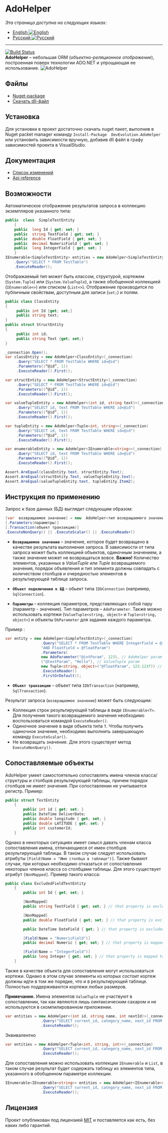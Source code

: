 ﻿# AdoHelper
*Эта страница доступна на следующих языках:*
 - [English ![English](https://i.ibb.co/LRZcgYS/united-kingdom.png)](README.md)
 - [Русский ![Русский](https://i.ibb.co/frNGG0z/russia-1.png)](README-RU.md)
---
[![Build Status](https://travis-ci.org/DevEvolution/AdoHelper.svg?branch=master)](https://travis-ci.org/DevEvolution/AdoHelper) <br/>
**AdoHelper**  – небольшая ORM (_объектно-реляционное отображение_), построенная поверх технологии ADO.NET  и упрощающая ее использование.
![AdoHelper](https://i.ibb.co/j4HDHTX/ADO-Helper.png)
## Файлы
 - [Nuget-package](https://www.nuget.org/packages/DevEvolution.AdoHelper/1.1.0)
 - [Скачать dll-файл](https://yadi.sk/d/uK6gsNHz2Y2mTw)
## Установка
Для установки в проект достаточно скачать nuget пакет, выполнив в Nuget packet manager команду `Install-Package  DevEvolution.AdoHelper` 
или установить зависимости вручную, добавив dll файл в графу зависимостей проекта в VisualStudio.
## Документация
 - [Список изменений](CHANGELOG-RU.md)
 - [Api reference](docs/api/index.html)
## Возможности
Автоматическое отображение результатов запроса в коллекцию экземпляров указанного типа:
```csharp
public  class  SimpleTestEntity
    {
    public  long Id { get; set; }
    public  string TextField { get; set; }
    public  double FloatField { get; set; }
    public  decimal NumericField { get; set; }
    public  long IntegerField { get; set; }
    }
IEnumerable<SimpleTestEntity> entities = new AdoHelper<SimpleTestEntity>(_connection)
	.Query("SELECT * FROM TestTable")
	.ExecuteReader();
``` 
Отображаемый тип может быть классом, структурой, кортежем (`System.Tuple`) или (`System.ValueTuple`), а также обобщенной  коллекцией (`IEnumerable<>`) или списком (`List<>`). Отображение производится по публичным свойствам, доступным для записи (`set;`) и полям.
```csharp
public class ClassEntity 
{
     public int Id {get; set;}
     public string text;
}
public struct StructEntity 
{
     public int id;
     public string Text {get; set;}
}

_connection.Open();
var classEntity = new AdoHelper<ClassEntity>(_connection)
     .Query("SELECT * FROM TestTable WHERE id=@id")
     .Parameters((“@id”, 1))
     .ExecuteReader().First();

var structEntity = new AdoHelper<StructEntity>(_connection)
     .Query("SELECT * FROM TestTable WHERE id=@id")
     .Parameters((“@id”, 1))
     .ExecuteReader().First();

var valueTupleEntity = new AdoHelper<(int id, string text)>(_connection)
     .Query("SELECT id, text FROM TestTable WHERE id=@id")
     .Parameters((“@id”, 1))
     .ExecuteReader().First();

var tupleEntity = new AdoHelper<Tuple<int, string>>(_connection)
     .Query("SELECT id, text FROM TestTable WHERE id=@id")
     .Parameters((“@id”, 1))
     .ExecuteReader().First();

var enumerableEntity = new AdoHelper<IEnumerable<string>>(_connection)
     .Query("SELECT id, text FROM TestTable WHERE id=@id")
     .Parameters((“@id”, 1))
     .ExecuteReader().First();

Assert.AreEqual(classEntity.text, structEntity.Text);
Assert.AreEqual(structEntity.Text, valueTupleEntity.text);
Assert.AreEqual(valueTupleEntity.text, tupleEntity.Item2);
```
## Инструкция по применению
Запрос к базе данных (БД) выглядит следующим образом:

```csharp
[var  возвращаемое значение] = new  AdoHelper<тип возвращаемого значения>(объект подключения к  БД)
[.Parameters(параметры)]
[.Transaction(объект транзакции)]
.ExecuteNonQuery() || .ExecuteScalar() || .ExecuteReader()
```
- **`Возвращаемое значение`** – значение, которое будет возвращено в качестве результата выполнения запроса. В зависимости от типа запроса может быть коллекцией объектов, одиночным значением, а также значение может не возвращаться вовсе.
**Важно!** Количество элементов, указанных в *ValueTuple*  или *Tuple* возвращаемого значения, порядок объявления и тип элемента должны совпадать с количеством столбцов и очередностью элементов в результирующей таблице запроса.

- **`Объект подключения к БД`** – обьект типа `IDbConnection` (например, `SqlConnection`).

- **`Параметры`** – коллекция параметров, представляющих собой пару (параметр - значение). Тип параметров – `AdoParameter`. Также можно использовать кортежи (`ValueTuple<string, object>` и `Tuple<string, object>`) и объекты `DbParameter` для задания каждого параметра.

Пример :
```csharp
var entity = new AdoHelper<SimpleTestEntity>(_connection)
                .Query("SELECT * FROM TestTable WHERE IntegerField = @intParam AND TextField = @textParam" +
                "AND FloatField = @floatParam")
                .Parameters(
                new AdoParameter("@intParam", 123), // AdoHelper param
                ("@textParam", "Hello"), // ValueTuple param
                new Tuple<string, object>("@floatParam", 123.123f)) // Tuple param
                .ExecuteReader()
                .FirstOrDefault();
```
- **`Объект транзакции`** – объект  типа `IDbTransaction` (например, `SqlTransaction`).

Результат запроса (`возвращаемое значение`) может быть следующим:
- Коллекция строк результирующей таблицы в виде `IEnumerable<T>`. Для получения такого возвращаемого значения необходимо воспользоваться командой `ExecuteReader()`.
- Одиночное значение в виде объекта типа `T`. Чтобы получить одиночное значение, необходимо выполнить завершающую команду `ExecuteScalar()`.
- Не возвращать значение. Для этого существует метод `ExecuteNonQuery()`.

## Сопоставляемые объекты
AdoHelper  умеет самостоятельно сопоставлять имена членов класса/структуры и столбцов результирующей таблицы, причем порядок столбцов не имеет значения. При сопоставлении не учитывается регистр.
Пример:
```csharp
public struct TestEntity
    {
        public int id { get; set; }
        public DateTime DeliverDate;
        public double longitude { get; set; }
        public double LATITUDE { get; set; }
        public int customerId;
    }
```
Однако в некоторых ситуациях имеет смысл давать членам класса сопоставления имена, отличающиеся от имен столбцов результирующей таблицы. В таком случае следует использовать атрибуты `[Field(Name = "Имя столбца в таблице")]`. Также бывают случаи, при которых необходимо отказаться от сопоставления некоторых членов класса со столбцами таблицы. Для этого существует атрибут `[NonMapped]`.
Пример  такого  класса:
```csharp
public class ExcludedFieldTestEntity
    {
        public int Id { get; set; }

        [NonMapped]
        public string TextField { get; set; } // that property is excluded from mapping

        [NonMapped]
        public double FloatField { get; set; } // that property is excluded from mapping

		public DateTime DateField { get; } // that property is excluded too because set property is unreachable

        [Field(Name = "NumericField")]
        public decimal Numeric { get; set; } // that property is mapped to NumericField column

        [Field(Name = "IntegerField")]
        public long Integer { get; set; } // that property is mapped to IntegerField column
    }
```
Также в качестве объекта для сопоставления могут использоваться кортежи. Однако в этом случае элементы из которых состоит кортеж должны идти в том же порядке, что и в результирующей таблице. Полностью поддерживаются кортежи любых размеров.

**Примечание.** Имена элементов `ValueTuple`  не участвуют в сопоставлении, так как являются лишь синтаксическим сахаром и не используются в скомпилированном приложении.
```csharp
var entities = new AdoHelper<(int id, string name, int nextId)>(_connection)
                .Query("SELECT current_id, category_name, next_id FROM categories WHERE category LIKE ‘TMP’")
                .ExecuteReader();
```
Эквивалентно
```csharp
var entities = new AdoHelper<Tuple<int, string, int>>(_connection)
                .Query("SELECT current_id, category_name, next_id FROM categories WHERE category LIKE ‘TMP’")
                .ExecuteReader();
```
Для сопоставления можно использовать коллекции `IEnumerable` и `List`, в таком случае результат будет содержать таблицу из элементов типа, указанного в обобщенном параметре коллекции.
```csharp
IEnumerable<IEnumerable<string>> entities = new AdoHelper<IEnumerable<string>>(_connection)
                .Query("SELECT current_id, category_name, next_id FROM categories WHERE category LIKE ‘TMP’")
                .ExecuteReader();
```

## Лицензия
Проект опубликован под лицензией [MIT](LICENSE.md) и поставляется как есть, без каких либо гарантий.
